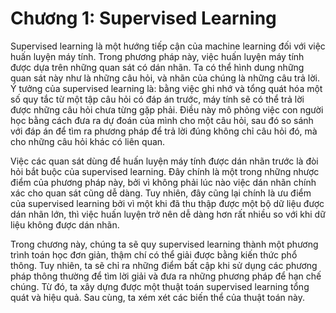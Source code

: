 # Chương 1: Supervised Learning

Supervised learning là một hướng tiếp cận của machine learning đối với việc huấn luyện máy tính. Trong phương pháp này, việc huấn luyện máy tính được dựa trên những quan sát có dán nhãn. Ta có thể hình dung những quan sát này như là những câu hỏi, và nhãn của chúng là những câu trả lời. Ý tưởng của supervised learning là: bằng việc ghi nhớ và tổng quát hóa một số quy tắc từ một tập câu hỏi có đáp án trước, máy tính sẽ có thể trả lời được những câu hỏi chưa từng gặp phải. Điều này mô phỏng việc con người học bằng cách đưa ra dự đoán của mình cho một câu hỏi, sau đó so sánh với đáp án để tìm ra phương pháp để trả lời đúng không chỉ câu hỏi đó, mà cho những câu hỏi khác có liên quan.

Việc các quan sát dùng để huấn luyện máy tính được dán nhãn trước là đòi hỏi bắt buộc của supervised learning. Đây chính là một trong những nhược điểm của phương pháp này, bởi vì không phải lúc nào việc dán nhãn chính xác cho quan sát cũng dễ dàng. Tuy nhiên, đây cũng lại chính là ưu điểm của supervised learning bởi vì một khi đã thu thập được một bộ dữ liệu được dán nhãn lớn, thì việc huấn luyện trở nên dễ dàng hơn rất nhiều so với khi dữ liệu không được dán nhãn. 

Trong chương này, chúng ta sẽ quy supervised learning thành một phương trình toán học đơn giản, thậm chí có thể giải được bằng kiến thức phổ thông. Tuy nhiên, ta sẽ chỉ ra những điểm bất cập khi sử dụng các phương pháp thông thường để tìm lời giải và đưa ra những phương pháp để hạn chế chúng. Từ đó, ta xây dựng được một thuật toán supervised learning tổng quát và hiệu quả. Sau cùng, ta xém xét các biến thể của thuật toán này. 